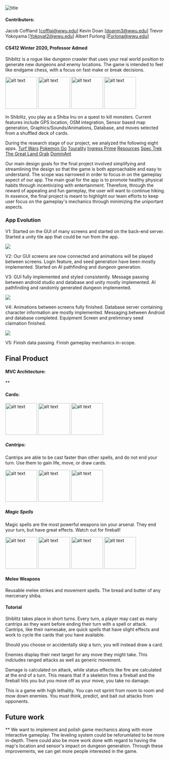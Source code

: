 
![title](https://i.imgur.com/zYgA0iL.png)


#### Contributors: 
Jacob Coffland [cofflaj@wwu.edu]
Kevin Doan [doanm3@wwu.edu]
Trevor Yokoyama [Yokoyat2@wwu.edu]
Albert Furlong [Furlona@wwu.edu]

#### CS412 Winter 2020, Professor Admed

Shiblitz is a rogue like dungeon crawler that uses your real world position to generate new dungeons and enemy locations. The game is intended to feel like endgame chess, with a focus on fast make or break decisions.

<img src="https://i.imgur.com/7tLI5tR.png" alt="alt text" width="100"> <img src="https://i.imgur.com/fDy9ZY8.png" alt="alt text" width="100"> <img src="https://i.imgur.com/akerTeE.png" alt="alt text" width="100"> <img src="https://i.imgur.com/hqnpd1o.png" alt="alt text" width="100">


In Shiblitz, you play as a Shiba Inu on a quest to kill monsters. Current features include GPS location, OSM integration, Sensor based map generation, Graphics/Sounds/Animations, Database, and moves selected from a shuffled deck of cards.

During the research stage of our project, we analyzed the following eight apps.
[Turf Wars](https://turfwarsapp.com/)
[Pokemon Go](https://www.pokemongo.com/en-us/)
[Tourality](htttp://www.tourality.com/)
[Ingress Prime](https://play.google.com/store/apps/details?id=com.nianticproject.ingress&hl=en​)
[Resources](​https://play.google.com/store/apps/details?id=ch.pala.resources​)
[Spec Trek](https://play.google.com/store/apps/details?id=com.spectrekking.full&hl=en)
[The Great Land Grab](http://thegreatlandgrab.com/)
[DominAnt](https://play.google.com/store/apps/details?id=eu.melkersson.antdomination&hl=en​)

Our main design goals for the final project involved simplifying and streamlining the design so that the game is both approachable and easy to understand. The scope was narrowed in order to focus in on the gameplay aspect of our app. The main goal for the app is to promote healthy physical habits through incentivizing with entertainment. Therefore, through the reward of appealing and fun gameplay, the user will want to continue hiking. In essence, the final project is meant to highlight our team efforts to keep user focus on the gameplay's mechanics through minimizing the uniportant aspects.

### App Evolution
V1:
Started on the GUI of many screens and started on the back-end server. Started a unity tile app that could be run from the app.

<img src="https://imgur.com/BGfWKXX.png">

V2: Our GUI screens are now connected and animations will be played between screens. Login feature, and seed generation have been mostly implemented.
Started on AI pathfinding and dungeon generation.

V3: GUI fully implemented and styled consistently. Message passing between android studio and database and unity mostly implemented. AI pathfinding and randomly generated dungeon implemented.

<img src="https://imgur.com/HOvUc3m.png">

V4:  Animations between screens fully finished. Database server containing character information are mostly implemented. Messaging between Android and database completed. Equipment Screen and preliminary seed claimation finished.

<img src="https://imgur.com/XOPp5jW.png"> 

V5: Finish data passing. Finish gameplay mechanics in-scope.

## Final Product
#### MVC Architecture:
**

#### Cards:
<img src="https://i.imgur.com/wAcW51A.png" alt="alt text" width="100"> <img src="https://i.imgur.com/G17rC8z.png" alt="alt text" width="100"> <img src="https://i.imgur.com/rji1JOZ.png" alt="alt text" width="100">
##### Cantrips:
Cantrips are able to be cast faster than other spells, and do not end your turn. Use them to gain life, move, or draw cards.

<img src="https://i.imgur.com/SWuutms.png" alt="alt text" width="100"> <img src="https://i.imgur.com/xh9Eu0N.png" alt="alt text" width="100"> <img src="https://i.imgur.com/s3tsEzh.png" alt="alt text" width="100">
##### Magic Spells
Magic spells are the most powerful weapons ion your arsenal. They end your turn, but have great effects. Watch out for fireball!

<img src="https://i.imgur.com/wONMNFc.png" alt="alt text" width="100"> <img src="https://i.imgur.com/nlcikFs.png" alt="alt text" width="100"> <img src="https://i.imgur.com/gWrDs66.png" alt="alt text" width="100"> <img src="https://i.imgur.com/vuHbk0y.png" alt="alt text" width="100">
#### Melee Weapons
Reusable melee strikes and movement spells. The bread and butter of any mercenary shiba.

#### Tutorial
Shiblitz takes place in short turns. Every turn, a player may cast as many cantrips as they want before ending their turn with a spell or attack. Cantrips, like their namesake, are quick spells that have slight effects and work to cycle the cards that you have available.

Should you choose or accidentally skip a turn, you will instead draw a card. 

Enemies display their next target for any move they might take. This indcludes ranged attacks as well as generic movement.

Damage is calculated on attack, while status effects like fire are calculated at the end of a turn. This means that if a skeleton fires a fireball and the fireball hits you but you move off as your move, you take no damage.

This is a game with high lethality. You can not sprint from room to room and mow down enemies. You must think, predict, and bait out attacks from opponents.

## Future work
**
We want to implement and polish game mechanics along with more interactive gameplay. The leveling system could be reforumlated to be more in-depth. There could also be more work done with regard to having the map's location and sensor's impact on dungeon generation. Through these improvements, we can get more people interested in the game.

